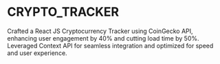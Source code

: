 # CRYPTO_TRACKER
Crafted a React JS Cryptocurrency Tracker using CoinGecko API, enhancing user engagement by 40% and cutting load time by 50%. Leveraged Context API for seamless integration and optimized for speed and user experience.
